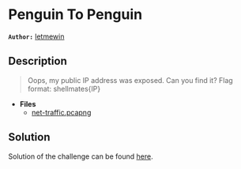 # Penguin To Penguin

**`Author:`** [letmewin](https://www.linkedin.com/in/abdelkhalek-beraoud-707567245/)

## Description

> Oops, my public IP address was exposed. Can you find it?
> Flag format: shellmates{IP}





- **Files** 
 	- [net-traffic.pcapng](net-traffic.pcapng)  





## Solution
Solution of the challenge can be found [here](solution/).

